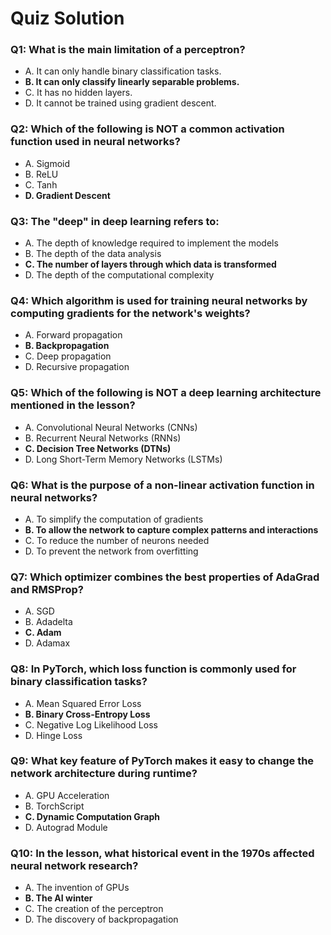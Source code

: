 # Quiz Solution

### Q1: What is the main limitation of a perceptron?

- A. It can only handle binary classification tasks.
- **B. It can only classify linearly separable problems.**
- C. It has no hidden layers.
- D. It cannot be trained using gradient descent.

### Q2: Which of the following is NOT a common activation function used in neural networks?

- A. Sigmoid
- B. ReLU
- C. Tanh
- **D. Gradient Descent**

### Q3: The "deep" in deep learning refers to:

- A. The depth of knowledge required to implement the models
- B. The depth of the data analysis
- **C. The number of layers through which data is transformed**
- D. The depth of the computational complexity

### Q4: Which algorithm is used for training neural networks by computing gradients for the network's weights?

- A. Forward propagation
- **B. Backpropagation**
- C. Deep propagation
- D. Recursive propagation

### Q5: Which of the following is NOT a deep learning architecture mentioned in the lesson?

- A. Convolutional Neural Networks (CNNs)
- B. Recurrent Neural Networks (RNNs)
- **C. Decision Tree Networks (DTNs)**
- D. Long Short-Term Memory Networks (LSTMs)

### Q6: What is the purpose of a non-linear activation function in neural networks?

- A. To simplify the computation of gradients
- **B. To allow the network to capture complex patterns and interactions**
- C. To reduce the number of neurons needed
- D. To prevent the network from overfitting

### Q7: Which optimizer combines the best properties of AdaGrad and RMSProp?

- A. SGD
- B. Adadelta
- **C. Adam**
- D. Adamax

### Q8: In PyTorch, which loss function is commonly used for binary classification tasks?

- A. Mean Squared Error Loss
- **B. Binary Cross-Entropy Loss**
- C. Negative Log Likelihood Loss
- D. Hinge Loss

### Q9: What key feature of PyTorch makes it easy to change the network architecture during runtime?

- A. GPU Acceleration
- B. TorchScript
- **C. Dynamic Computation Graph**
- D. Autograd Module

### Q10: In the lesson, what historical event in the 1970s affected neural network research?

- A. The invention of GPUs
- **B. The AI winter**
- C. The creation of the perceptron
- D. The discovery of backpropagation
